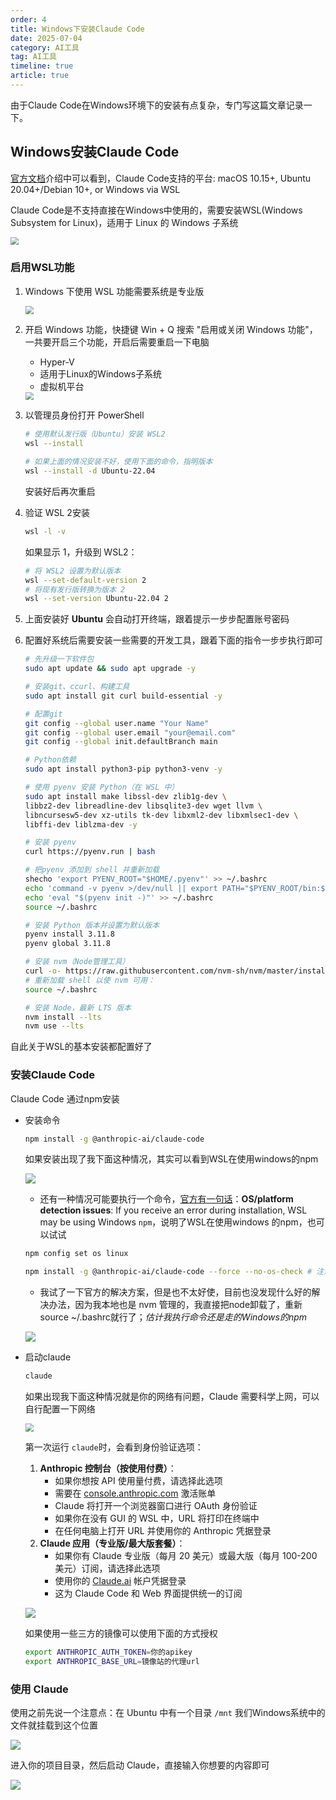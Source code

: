 ```yaml
---
order: 4
title: Windows下安装Claude Code
date: 2025-07-04
category: AI工具
tag: AI工具
timeline: true
article: true
---
```


由于Claude Code在Windows环境下的安装有点复杂，专门写这篇文章记录一下。

## Windows安装Claude Code

[官方文档](https://docs.anthropic.com/en/docs/claude-code/overview)介绍中可以看到，Claude Code支持的平台: macOS 10.15+, Ubuntu 20.04+/Debian 10+, or Windows via WSL

Claude Code是不支持直接在Windows中使用的，需要安装WSL(Windows Subsystem for Linux)，适用于 Linux 的 Windows 子系统

<img src="https://raw.githubusercontent.com/du-mozzie/PicGo/master/images/202507051203898.png" style="zoom:80%;" />

### 启用WSL功能

1. Windows 下使用 WSL 功能需要系统是专业版

   <img src="https://raw.githubusercontent.com/du-mozzie/PicGo/master/images/202507042149058.png" style="zoom:80%;" />

2. 开启 Windows 功能，快捷键 Win + Q 搜索 "启用或关闭 Windows 功能"，一共要开启三个功能，开启后需要重启一下电脑

   - Hyper-V
   - 适用于Linux的Windows子系统
   - 虚拟机平台

   <img src="https://raw.githubusercontent.com/du-mozzie/PicGo/master/images/202507042152797.png" style="zoom: 80%;" />

3. 以管理员身份打开 PowerShell

   ```bash
   # 使用默认发行版（Ubuntu）安装 WSL2
   wsl --install
   
   # 如果上面的情况安装不好，使用下面的命令，指明版本
   wsl --install -d Ubuntu-22.04
   ```

   安装好后再次重启

4. 验证 WSL 2安装

   ```bash
   wsl -l -v
   ```

   如果显示 1，升级到 WSL2：

   ```bash
   # 将 WSL2 设置为默认版本
   wsl --set-default-version 2
   # 将现有发行版转换为版本 2
   wsl --set-version Ubuntu-22.04 2
   ```

5. 上面安装好 **Ubuntu** 会自动打开终端，跟着提示一步步配置账号密码

6. 配置好系统后需要安装一些需要的开发工具，跟着下面的指令一步步执行即可

   ```bash
   # 先升级一下软件包
   sudo apt update && sudo apt upgrade -y
   
   # 安装git、ccurl、构建工具
   sudo apt install git curl build-essential -y
   
   # 配置git
   git config --global user.name "Your Name"
   git config --global user.email "your@email.com"
   git config --global init.defaultBranch main
   
   # Python依赖
   sudo apt install python3-pip python3-venv -y
   
   # 使用 pyenv 安装 Python（在 WSL 中）
   sudo apt install make libssl-dev zlib1g-dev \
   libbz2-dev libreadline-dev libsqlite3-dev wget llvm \
   libncursesw5-dev xz-utils tk-dev libxml2-dev libxmlsec1-dev \
   libffi-dev liblzma-dev -y
   
   # 安装 pyenv
   curl https://pyenv.run | bash
   
   # 把pyenv 添加到 shell 并重新加载
   shecho 'export PYENV_ROOT="$HOME/.pyenv"' >> ~/.bashrc
   echo 'command -v pyenv >/dev/null || export PATH="$PYENV_ROOT/bin:$PATH"' >> ~/.bashrc
   echo 'eval "$(pyenv init -)"' >> ~/.bashrc
   source ~/.bashrc
   
   # 安装 Python 版本并设置为默认版本
   pyenv install 3.11.8
   pyenv global 3.11.8
   
   # 安装 nvm（Node管理工具）
   curl -o- https://raw.githubusercontent.com/nvm-sh/nvm/master/install.sh | bash
   # 重新加载 shell 以使 nvm 可用：
   source ~/.bashrc
   
   # 安装 Node，最新 LTS 版本
   nvm install --lts
   nvm use --lts
   ```

自此关于WSL的基本安装都配置好了

### 安装Claude Code

Claude Code 通过npm安装

- 安装命令

  ```bash
  npm install -g @anthropic-ai/claude-code
  ```

  如果安装出现了我下面这种情况，其实可以看到WSL在使用windows的npm

  ![](https://raw.githubusercontent.com/du-mozzie/PicGo/master/images/202507042209688.png)

  - 还有一种情况可能要执行一个命令，[官方有一句话](https://docs.anthropic.com/en/docs/claude-code/setup#troubleshooting)：**OS/platform detection issues**: If you receive an error during installation, WSL may be using Windows `npm`，说明了WSL在使用windows 的npm，也可以试试

  ```bash
  npm config set os linux
  
  npm install -g @anthropic-ai/claude-code --force --no-os-check # 注意不要用sudo
  ```

  - 我试了一下官方的解决方案，但是也不太好使，目前也没发现什么好的解决办法，因为我本地也是 nvm 管理的，我直接把node卸载了，重新source ~/.bashrc就行了；*估计我执行命令还是走的Windows的npm*

  ![](https://raw.githubusercontent.com/du-mozzie/PicGo/master/images/202507042216703.png)

- 启动claude

  ```bash
  claude
  ```

  如果出现我下面这种情况就是你的网络有问题，Claude 需要科学上网，可以自行配置一下网络

  <img src="https://raw.githubusercontent.com/du-mozzie/PicGo/master/images/202507050855331.png" style="zoom:80%;" />

  第一次运行 `claude`时，会看到身份验证选项：

  1. **Anthropic 控制台（按使用付费）**：
     - 如果你想按 API 使用量付费，请选择此选项
     - 需要在 [console.anthropic.com](http://console.anthropic.com/) 激活账单
     - Claude 将打开一个浏览器窗口进行 OAuth 身份验证
     - 如果你在没有 GUI 的 WSL 中，URL 将打印在终端中
     - 在任何电脑上打开 URL 并使用你的 Anthropic 凭据登录
  2. **Claude 应用（专业版/最大版套餐）**：
     - 如果你有 Claude 专业版（每月 20 美元）或最大版（每月 100-200 美元）订阅，请选择此选项
     - 使用你的 [Claude.ai](http://claude.ai/) 帐户凭据登录
     - 这为 Claude Code 和 Web 界面提供统一的订阅

  ![](https://raw.githubusercontent.com/du-mozzie/PicGo/master/images/202507051126136.png)

  如果使用一些三方的镜像可以使用下面的方式授权

  ```bash
  export ANTHROPIC_AUTH_TOKEN=你的apikey
  export ANTHROPIC_BASE_URL=镜像站的代理url
  ```

### 使用 Claude

使用之前先说一个注意点：在 Ubuntu 中有一个目录 `/mnt` 我们Windows系统中的文件就挂载到这个位置

![](https://raw.githubusercontent.com/du-mozzie/PicGo/master/images/202507051100032.png)

进入你的项目目录，然后启动 Claude，直接输入你想要的内容即可

![](https://raw.githubusercontent.com/du-mozzie/PicGo/master/images/202507051136396.png)
